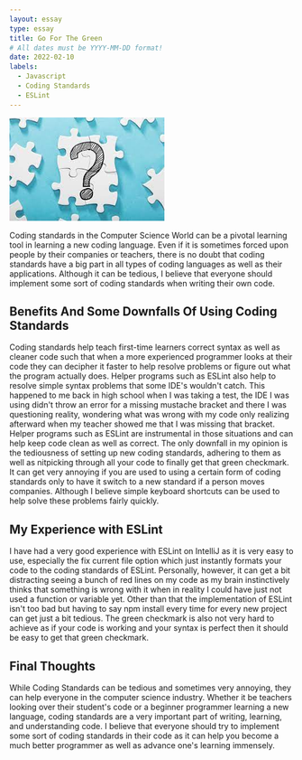 ```yaml
---
layout: essay
type: essay
title: Go For The Green
# All dates must be YYYY-MM-DD format!
date: 2022-02-10
labels:
  - Javascript
  - Coding Standards
  - ESLint
---
```


<img class="ui tiny right spaced image" src="../images/question.jpg">

Coding standards in the Computer Science World can be a pivotal learning tool in learning a new coding language. Even if it is sometimes forced upon people by their companies or teachers, there is no doubt that coding standards have a big part in all types of coding languages as well as their applications. Although it can be tedious, I believe that everyone should implement some sort of coding standards when writing their own code.

## Benefits And Some Downfalls Of Using Coding Standards

Coding standards help teach first-time learners correct syntax as well as cleaner code such that when a more experienced programmer looks at their code they can decipher it faster to help resolve problems or figure out what the program actually does. Helper programs such as ESLint also help to resolve simple syntax problems that some IDE's wouldn't catch. This happened to me back in high school when I was taking a test, the IDE I was using didn't throw an error for a missing mustache bracket and there I was questioning reality, wondering what was wrong with my code only realizing afterward when my teacher showed me that I was missing that bracket. Helper programs such as ESLint are instrumental in those situations and can help keep code clean as well as correct. The only downfall in my opinion is the tediousness of setting up new coding standards, adhering to them as well as nitpicking through all your code to finally get that green checkmark. It can get very annoying if you are used to using a certain form of coding standards only to have it switch to a new standard if a person moves companies. Although I believe simple keyboard shortcuts can be used to help solve these problems fairly quickly.


## My Experience with ESLint

I have had a very good experience with ESLint on IntelliJ as it is very easy to use, especially the fix current file option which just instantly formats your code to the coding standards of ESLint. Personally, however, it can get a bit distracting seeing a bunch of red lines on my code as my brain instinctively thinks that something is wrong with it when in reality I could have just not used a function or variable yet. Other than that the implementation of ESLint isn't too bad but having to say npm install every time for every new project can get just a bit tedious. The green checkmark is also not very hard to achieve as if your code is working and your syntax is perfect then it should be easy to get that green checkmark.

## Final Thoughts

While Coding Standards can be tedious and sometimes very annoying, they can help everyone in the computer science industry. Whether it be teachers looking over their student's code or a beginner programmer learning a new language, coding standards are a very important part of writing, learning, and understanding code. I believe that everyone should try to implement some sort of coding standards in their code as it can help you become a much better programmer as well as advance one's learning immensely.


